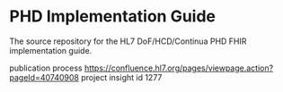 # PHD Implementation Guide
The source repository for the HL7 DoF/HCD/Continua PHD FHIR implementation guide.

publication process
https://confluence.hl7.org/pages/viewpage.action?pageId=40740908
project insight id 1277

